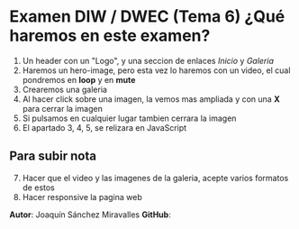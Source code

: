 # Examen DIW / DWEC (Tema 6) ¿Qué haremos en este examen?

1. Un header con un "Logo", y una seccion de enlaces *Inicio* y *Galeria*
2. Haremos un hero-image, pero esta vez lo haremos con un video, el cual pondremos en **loop** y en **mute**
3. Crearemos una galeria
4. Al hacer click sobre una imagen, la vemos mas ampliada y con una **X** para cerrar la imagen
5. Si pulsamos en cualquier lugar tambien cerrara la imagen
6. El apartado 3, 4, 5, se relizara en JavaScript

## Para subir nota

7. Hacer que el video y las imagenes de la galeria, acepte varios formatos de estos
8. Hacer responsive la pagina web

**Autor**: Joaquín Sánchez Miravalles
**GitHub**: 